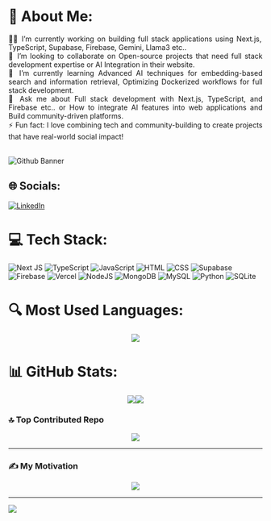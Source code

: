 # 💫 About Me:
<div align="justify">
👨‍💻 I’m currently working on building full stack applications using Next.js, TypeScript, Supabase, Firebase, Gemini, Llama3 etc..<br> 
🤝 I’m looking to collaborate on Open-source projects that need full stack development expertise or AI Integration in their website.<br> 
🌱 I’m currently learning Advanced AI techniques for embedding-based search and information retrieval, Optimizing Dockerized workflows for full stack development.<br> 
💬 Ask me about Full stack development with Next.js, TypeScript, and Firebase etc.. or How to integrate AI features into web applications and Build community-driven platforms.<br> 
⚡ Fun fact: I love combining tech and community-building to create projects that have real-world social impact!<br><br>
</div>

![Github Banner](https://github.com/user-attachments/assets/74181128-d6ea-4594-b618-96c1c6718da8)

## 🌐 Socials:
[![LinkedIn](https://img.shields.io/badge/LinkedIn-%230077B5.svg?logo=linkedin&logoColor=white)](https://linkedin.com/in/hanish-rishen-331072248) 

# 💻 Tech Stack:
![Next JS](https://img.shields.io/badge/Next-black?style=for-the-badge&logo=next.js&logoColor=white) ![TypeScript](https://img.shields.io/badge/typescript-%23007ACC.svg?style=for-the-badge&logo=typescript&logoColor=white) ![JavaScript](https://img.shields.io/badge/javascript-%23F7DF1E.svg?style=for-the-badge&logo=javascript&logoColor=black) ![HTML](https://img.shields.io/badge/html-%23E34F26.svg?style=for-the-badge&logo=html5&logoColor=white) ![CSS](https://img.shields.io/badge/css-%231572B6.svg?style=for-the-badge&logo=css3&logoColor=white) ![Supabase](https://img.shields.io/badge/Supabase-3ECF8E?style=for-the-badge&logo=supabase&logoColor=white) ![Firebase](https://img.shields.io/badge/firebase-%23039BE5.svg?style=for-the-badge&logo=firebase) ![Vercel](https://img.shields.io/badge/vercel-%23000000.svg?style=for-the-badge&logo=vercel&logoColor=white) ![NodeJS](https://img.shields.io/badge/node.js-6DA55F?style=for-the-badge&logo=node.js&logoColor=white) ![MongoDB](https://img.shields.io/badge/MongoDB-%234ea94b.svg?style=for-the-badge&logo=mongodb&logoColor=white) ![MySQL](https://img.shields.io/badge/mysql-4479A1.svg?style=for-the-badge&logo=mysql&logoColor=white) ![Python](https://img.shields.io/badge/python-3670A0?style=for-the-badge&logo=python&logoColor=ffdd54) ![SQLite](https://img.shields.io/badge/sqlite-%2307405e.svg?style=for-the-badge&logo=sqlite&logoColor=white)

# 🔍 Most Used Languages:
<div align="center">
  <img src="https://github-readme-stats.vercel.app/api/top-langs/?username=hanish-rishen&theme=dark&hide_border=false&include_all_commits=true&count_private=true&layout=compact" />
</div>

# 📊 GitHub Stats:
<div align="center">
  <div style="display: flex; flex-direction: row; justify-content: center; align-items: center;">
    <img src="https://github-readme-stats.vercel.app/api?username=hanish-rishen&theme=dark&hide_border=false&include_all_commits=true&count_private=true" />
    <img src="https://github-readme-streak-stats.herokuapp.com/?user=hanish-rishen&theme=dark&hide_border=false" />
  </div>
</div>

### 🔝 Top Contributed Repo
<div align="center">
  <img src="https://github-contributor-stats.vercel.app/api?username=hanish-rishen&limit=5&theme=dark&combine_all_yearly_contributions=true" />
</div>

---

### ✍️ My Motivation
<div align="center">
  <img src="https://quotes-github-readme.vercel.app/api?type=horizontal&theme=merko" />
</div>

---
[![](https://visitcount.itsvg.in/api?id=hanish-rishen&icon=0&color=0)](https://visitcount.itsvg.in)

<!-- Proudly created with GPRM ( https://gprm.itsvg.in ) -->
